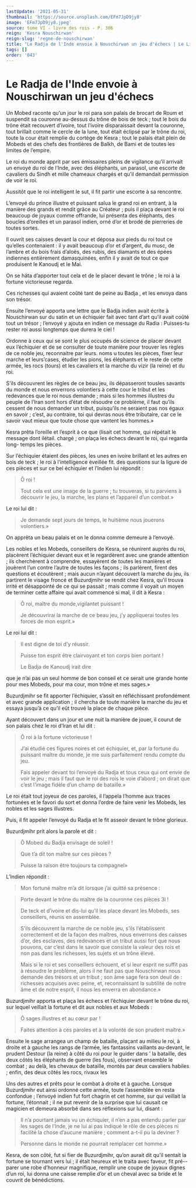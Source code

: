 ```yaml
---
lastUpdate: '2021-05-31'
thumbnail: 'https://source.unsplash.com/EFm7JpD9jy8'
image: 'EFm7JpD9jy8.jpeg'
source: tome VI - livre des rois - P. 306
reign: 'Kesra Nouschirwan'
reign-slug: 'regne-de-nouschirwan'
title: "Le Radja de l'Inde envoie à Nouschirwan un jeu d'échecs | Le Livre des Rois | Shâhnâmeh"
tags: []
order: '043'
---
```


# Le Radja de l'Inde envoie à Nouschirwan un jeu d'échecs

Un Mobed raconte qu’un jour le roi para son palais de brocart de Roum et suspendit sa couronne au-dessus du trône de bois de teck ; tout le bois du trône était recouvert d’ivoire, tout l’ivoire disparaissait devant la couronne, tout brillait comme le cercle de la lune, tout était éclipsé par le trône du roi, toute la cour était remplie du cortège de Kesra ; tout le palais était plein de Mobeds et des chefs des frontières de Balkh, de Bami et de toutes les limites de l’empire.

Le roi du monde apprit par ses émissaires pleins de vigilance qu’il arrivait un envoyé du roi de l’Inde, avec des éléphants, un parasol, une escorte de cavaliers du Sindh et mille chameaux chargés et qu’il demandait permission de voir le roi.

Aussitôt que le roi intelligent le sut, il fit partir une escorte à sa rencontre.

L’envoyé du prince illustre et puissant salua le grand roi en entrant, à la manière des grands et rendit grâce au Créateur ; puis il plaça devant le roi beaucoup de joyaux comme offrande, lui présenta des éléphants, des boucles d’oreilles et un parasol indien, orné d’or et brodé de pierreries de toutes sortes.

Il ouvrit ses caisses devant la cour et déposa aux pieds du roi tout ce qu’elles contenaient : il y avait beaucoup d’or et d’argent, du musc, de l’ambre et du bois frais d’aloës, des rubis, des diamants et des épées indiennes entièrement damasquinées, enfin il y avait de tout ce que produisent le Kanoudj et le Mai.

On se hâta d’apporter tout cela et de le placer devant le trône ; le roi à la fortune victorieuse regarda.

Ces richesses qui avaient coûté tant de peine au Badja , et les envoya dans son trésor.

Ensuite l’envoyé apporta une lettre que le Badja indien avait écrite à Nouschirwan sur du satin et un échiquier fait avec tant d’art qu’il avait coûté tout un trésor ; l’envoyé y ajouta en indien ce message du Radia : Puisses-tu rester roi aussi longtemps que durera le ciel !

Ordonne à ceux qui se sont le plus occupés de science de placer devant eux l’échiquier et de se consulter de toute manière pour trouver les règles de ce noble jeu, reconnaitre par leurs. noms u toutes les pièces, fixer leur marche et leurs’cases, étudier les pions, les éléphants et le reste de cette armée, les rocs (tours) et les cavaliers et la marche du vizir (la reine) et du roi.

S’ils découvrent les règles de ce beau jeu, ils dépasseront tousles savants du monde et nous enverrons volontiers à cette cour le tribut et les redevances que le roi nous demande ; mais si les hommes illustres du peuple de l’Iran sont hors d’état de résoudre ce problème, il faut qu’ils cessent de nous demander un tribut, puisqu’ils ne seraient pas nos égaux en savoir ; c’est, au contraire, toi qui devras nous être tributaire, car ce le savoir vaut mieux que toute chose que vantent les hommes.»

Kesra prêta l’oreille et l’esprit à ce que (lisait cet homme, qui répétait le message dont ilétail. chargé ; on plaça les échecs devant le roi, qui regarda long- temps les pièces.

Sur l’échiquier étaient des pièces, les unes en ivoire brillant et les autres en bois de teck ; le roi à l’intelligence éveillée fit. des questions sur la ligure de ces pièces et sur ce bel échiquier et l’Indien lui répondit :

> Ô roi !
>
> Tout cela est une image de la guerre ; tu trouveras, si tu parviens à découvrir le jeu, la marche, les plans et l’appareil d’un combat.»

Le roi lui dit :

> Je demande sept jours de temps, le huitième nous jouerons volontiers.»

On apprêta un beau palais et on le donna comme demeure à l’envoyé.

Les nobles et les Mobeds, conseillers de Kesra, se réunirent auprès du roi, placèrent l’échiquier devant eux et le regardèrent avec une grande attention ; ils cherchèrent à comprendre, essayèrent de toutes les manières et jouèrent l’un contre l’autre de toutes les façons ; ils parlèrent, firent des questions et écoutèrent ; mais aucun n’ayant découvert la marche du jeu, ils partirent le visage froncé et Buzurdjmihr se rendit chez Kesra, qu’il trouva irrité et désappointé de ce qui se passait ; mais comme il voyait un moyen de terminer cette affaire qui avait commencé si mal, il dit à Kesra :

> Ô roi, maître du monde,vigilantet puissant !
>
> Je découvrirai la marche de ce beau jeu, j’y appliquerai toutes les forces de mon esprit.»

Le roi lui dit :

> Il est digne de toi d’y réussir.
>
> Puisse ton esprit être clairvoyant et ton corps bien portant !
>
> Le Badja de Kanoudj irait dire
>
> 
que je n’ai pas un seul homme de bon conseil et ce serait une grande honte pour mes Mobeds, pour ma cour, mon trône et mes sages.»

Buzurdjmihr se fit apporter l’échiquier, s’assit en réfléchissant profondément et avec grande application ; il chercha de toute manière la marche du jeu et essaya jusqu’à ce qu’il eût trouvé la place de chaque pièce.

Ayant découvert dans un jour et une nuit la manière de jouer, il courut de son palais chez le roi d’Iran et lui dit :

> Ô roi à la fortune victorieuse !
>
> J’ai étudié ces figures noires et cet échiquier, et, par la fortune du puissant maître du monde, je me suis parfaitement rendu compte du jeu.
>
> Fais appeler devant toi l’envoyé du Radja et tous ceux qui ont envie de voir le jeu ; mais il faut que le roi des rois le voie d’abord ; on dirait que c’est l’image fidèle d’un champ de bataille.»

Le roi était tout joyeux de ces paroles, il l’appela l’homme aux traces fortunées et le favori du sort et donna l’ordre de faire venir les Mobeds, les nobles et les sages illustres.

Puis, il fit appeler l’envoyé du Radja et le fit asseoir devant le trône glorieux.

Buzurdjmihr prit alors la parole et dit :

> Ô Mobed du Badja envisage de soleil !
>
> Que t’a dit ton maître sur ces pièces ?
>
> Puisse la raison être toujours ta compagnel»

L’Indien répondit :

> Mon fortuné maître m’a dit lorsque j’ai quitté sa présence :

> Porte devant le trône du maître de la couronne ces pièces 3l !
>
> De teck et d’ivoire et dis-lui qu’il les place devant les Mobeds, ses conseillers, réunis en assemblée.
>
> S’ils découvrent la marche de ce noble jeu, s’ils I’établissent correctement et de la façon des maîtres, nous enverrons des caisses d’or, des esclaves, des redevances et un tribut aussi fort que nous pouvons, car c’est dans le savoir que consiste la valeur des rois et non pas dans les richesses, les sujets et un trône élevé.
>
> Mais si le roi et ses conseillers échouent, et si leur esprit ne suffit pas à résoudre le problème, alors il ne faut pas que Nouschirwan nous demande des trésors et un tribut ; son âme sage fera son deuil de : richesses acquises avec peine, et, reconnaissant la subtilité de notre âme et de notre esprit, il nous les enverra en abondance.»

Buzurdjmihr apporta et plaça les échecs et l’échiquier devant le trône du roi, sur lequel veillait la fortune et dit aux nobles et aux Mobeds :

> Ô sages illustres et au cœur par !
>
> Faites attention à ces paroles et à la volonté de son prudent maître.»

Ensuite le sage arrangea un champ de bataille, plaçant au milieu le roi, à droite et à gauche les rangs de l’armée, les fantassins vaillants au-devant, le prudent Destour (la reine) à côté du roi pour le guider dans ’
la bataille, des deux côtés les éléphants de guerre
(les fous), observant ensemble le combat ; au delà, les chevaux de bataille, montés par deux cavaliers habiles ; enfin, des deux côtés les rocs, rivaux les

Uns des autres et prêts pour le combat à droite et à gauche.
Lorsque Buzurdjmihr eut ainsi ordonné cette armée, toute l’assemblée en resta confondue ; l’envoyé indien fut fort chagrin et cet homme, sur qui veillait la fortune, l’étonnait ; il ne put revenir de la surprise que lui causait ce magicien et demeura absorbé dans ses réflexions sur lui, disant :

> Il n’a pourtant jamais vu un échiquier, il n’en a pas entendu parler par les sages de l’Inde, je ne lui ai pas indiqué le rôle de ces pièces ni facilité la chose d’aucune manière ; comment a-t-il pu la deviner ?
>
> Personne dans le monde ne pourrait remplacer cet homme.»

Kesra, de son côté, fut si fier de Buzurdjmihr, qu’on aurait dit qu’il sentait la fortune se tournant vers lui ; il était heureux et le traita avec faveur, fit pré--parer une robe d’honneur magnifique, remplir une coupe de joyaux dignes d’un roi, lui donna une caisse remplie d’or et un cheval avec sa bride et le couvrit de bénédictions.
